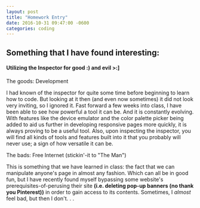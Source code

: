 ```yaml
---
layout: post
title: "Homework Entry"
date: 2016-10-31 09:47:00 -0600
categories: coding
---
```


## Something that I have found interesting: 

<h4>Utilizing the Inspector for good :) and evil  >:] </h4>

The goods: Development

I had known of the inspector for quite some time before beginning to learn how to code. But looking at it then (and even now sometimes) it did not look very inviting, so I ignored it. Fast forward a few weeks into class, I have been able to see how powerful a tool it can be. And it is constantly evolving. With features like the device emulator and the color palette picker being added to aid us further in developing responsive pages more quickly, it is always proving to be a useful tool. Also, upon inspecting the inspector, you will find all kinds of tools and features built into it that you probably will never use; a sign of how versatile it can be.

The bads: Free Internet (stickin'-it to "The Man")

This is something that we have learned in class: the fact that we can manipulate anyone's page in almost any fashion. Which can all be in good fun, but I have recently found myself bypassing some website's prerequisites-of-perusing their site <strong>(i.e. deleting pop-up banners (no thank you Pinterest))</strong> in order to gain access to its contents. Sometimes, I <em>almost</em> feel bad, but then I don't. . . 

